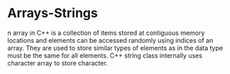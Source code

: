 # Arrays-Strings
n array in C++ is a collection of items stored at contiguous memory locations and elements can be accessed randomly using indices of an array. They are used to store similar types of elements as in the data type must be the same for all elements. C++ string class internally uses character array to store character.
